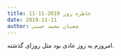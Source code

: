 ```yaml
---
title: خاطره روز 2019-11-11
date: 2019-11-11
author: شعبان محمد حسنی
---
```


امروزم یه روز عادی بود مثل روزای گذشته.